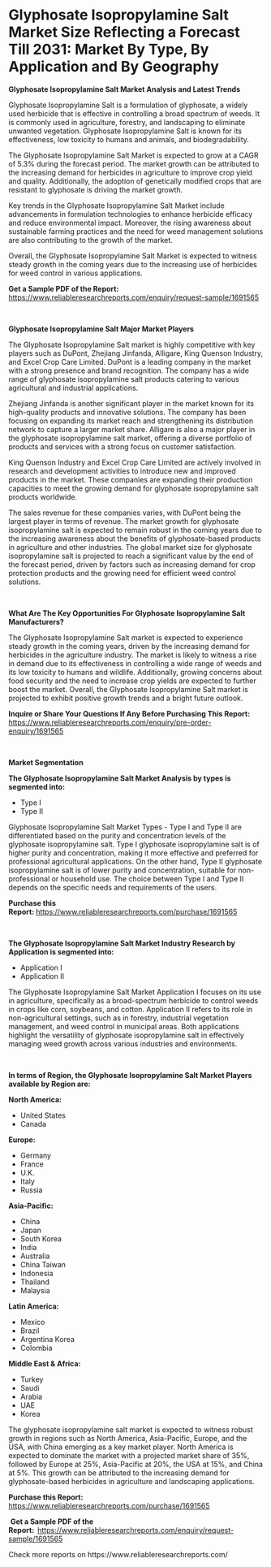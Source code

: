 <p><h1>Glyphosate Isopropylamine Salt Market Size Reflecting a Forecast Till 2031: Market By Type, By Application and By Geography</h1></p><p><strong>Glyphosate Isopropylamine Salt Market Analysis and Latest Trends</strong></p>
<p><p>Glyphosate Isopropylamine Salt is a formulation of glyphosate, a widely used herbicide that is effective in controlling a broad spectrum of weeds. It is commonly used in agriculture, forestry, and landscaping to eliminate unwanted vegetation. Glyphosate Isopropylamine Salt is known for its effectiveness, low toxicity to humans and animals, and biodegradability.</p><p>The Glyphosate Isopropylamine Salt Market is expected to grow at a CAGR of 5.3% during the forecast period. The market growth can be attributed to the increasing demand for herbicides in agriculture to improve crop yield and quality. Additionally, the adoption of genetically modified crops that are resistant to glyphosate is driving the market growth. </p><p>Key trends in the Glyphosate Isopropylamine Salt Market include advancements in formulation technologies to enhance herbicide efficacy and reduce environmental impact. Moreover, the rising awareness about sustainable farming practices and the need for weed management solutions are also contributing to the growth of the market.</p><p>Overall, the Glyphosate Isopropylamine Salt Market is expected to witness steady growth in the coming years due to the increasing use of herbicides for weed control in various applications.</p></p>
<p><strong>Get a Sample PDF of the Report:&nbsp;</strong> <a href="https://www.reliableresearchreports.com/enquiry/request-sample/1691565">https://www.reliableresearchreports.com/enquiry/request-sample/1691565</a></p>
<p>&nbsp;</p>
<p><strong>Glyphosate Isopropylamine Salt Major Market Players</strong></p>
<p><p>The Glyphosate Isopropylamine Salt market is highly competitive with key players such as DuPont, Zhejiang Jinfanda, Alligare, King Quenson Industry, and Excel Crop Care Limited. DuPont is a leading company in the market with a strong presence and brand recognition. The company has a wide range of glyphosate isopropylamine salt products catering to various agricultural and industrial applications.</p><p>Zhejiang Jinfanda is another significant player in the market known for its high-quality products and innovative solutions. The company has been focusing on expanding its market reach and strengthening its distribution network to capture a larger market share. Alligare is also a major player in the glyphosate isopropylamine salt market, offering a diverse portfolio of products and services with a strong focus on customer satisfaction.</p><p>King Quenson Industry and Excel Crop Care Limited are actively involved in research and development activities to introduce new and improved products in the market. These companies are expanding their production capacities to meet the growing demand for glyphosate isopropylamine salt products worldwide.</p><p>The sales revenue for these companies varies, with DuPont being the largest player in terms of revenue. The market growth for glyphosate isopropylamine salt is expected to remain robust in the coming years due to the increasing awareness about the benefits of glyphosate-based products in agriculture and other industries. The global market size for glyphosate isopropylamine salt is projected to reach a significant value by the end of the forecast period, driven by factors such as increasing demand for crop protection products and the growing need for efficient weed control solutions.</p></p>
<p>&nbsp;</p>
<p><strong>What Are The Key Opportunities For Glyphosate Isopropylamine Salt Manufacturers?</strong></p>
<p><p>The Glyphosate Isopropylamine Salt market is expected to experience steady growth in the coming years, driven by the increasing demand for herbicides in the agriculture industry. The market is likely to witness a rise in demand due to its effectiveness in controlling a wide range of weeds and its low toxicity to humans and wildlife. Additionally, growing concerns about food security and the need to increase crop yields are expected to further boost the market. Overall, the Glyphosate Isopropylamine Salt market is projected to exhibit positive growth trends and a bright future outlook.</p></p>
<p><strong>Inquire or Share Your Questions If Any Before Purchasing This Report:</strong> <a href="https://www.reliableresearchreports.com/enquiry/pre-order-enquiry/1691565">https://www.reliableresearchreports.com/enquiry/pre-order-enquiry/1691565</a></p>
<p>&nbsp;</p>
<p><strong>Market Segmentation</strong></p>
<p><strong>The Glyphosate Isopropylamine Salt Market Analysis by types is segmented into:</strong></p>
<p><ul><li>Type I</li><li>Type II</li></ul></p>
<p><p>Glyphosate Isopropylamine Salt Market Types - Type I and Type II are differentiated based on the purity and concentration levels of the glyphosate isopropylamine salt. Type I glyphosate isopropylamine salt is of higher purity and concentration, making it more effective and preferred for professional agricultural applications. On the other hand, Type II glyphosate isopropylamine salt is of lower purity and concentration, suitable for non-professional or household use. The choice between Type I and Type II depends on the specific needs and requirements of the users.</p></p>
<p><strong>Purchase this Report:&nbsp;</strong><a href="https://www.reliableresearchreports.com/purchase/1691565">https://www.reliableresearchreports.com/purchase/1691565</a></p>
<p>&nbsp;</p>
<p><strong>The Glyphosate Isopropylamine Salt Market Industry Research by Application is segmented into:</strong></p>
<p><ul><li>Application I</li><li>Application II</li></ul></p>
<p><p>The Glyphosate Isopropylamine Salt Market Application I focuses on its use in agriculture, specifically as a broad-spectrum herbicide to control weeds in crops like corn, soybeans, and cotton. Application II refers to its role in non-agricultural settings, such as in forestry, industrial vegetation management, and weed control in municipal areas. Both applications highlight the versatility of glyphosate isopropylamine salt in effectively managing weed growth across various industries and environments.</p></p>
<p>&nbsp;</p>
<p><strong>In terms of Region, the Glyphosate Isopropylamine Salt Market Players available by Region are:</strong></p>
<p>
    <p> <strong> North America: </strong>
        <ul>
            <li>United States</li>
            <li>Canada</li>
        </ul>
        </p> 
    <p> <strong> Europe: </strong>
        <ul>
            <li>Germany</li>
            <li>France</li>
            <li>U.K.</li>
            <li>Italy</li>
            <li>Russia</li>
        </ul>
        </p> 
    <p> <strong> Asia-Pacific: </strong>
        <ul>
            <li>China</li>
            <li>Japan</li>
            <li>South Korea</li>
            <li>India</li>
            <li>Australia</li>
            <li>China Taiwan</li>
            <li>Indonesia</li>
            <li>Thailand</li>
            <li>Malaysia</li>
        </ul>
        </p> 
    <p> <strong> Latin America: </strong>
        <ul>
            <li>Mexico</li>
            <li>Brazil</li>
            <li>Argentina Korea</li>
            <li>Colombia</li>
        </ul>
        </p> 
    <p> <strong> Middle East & Africa: </strong>
        <ul>
            <li>Turkey</li>
            <li>Saudi</li>
            <li>Arabia</li>
            <li>UAE</li>
            <li>Korea</li>
        </ul>
    </p>
    </p>
<p><p>The glyphosate isopropylamine salt market is expected to witness robust growth in regions such as North America, Asia-Pacific, Europe, and the USA, with China emerging as a key market player. North America is expected to dominate the market with a projected market share of 35%, followed by Europe at 25%, Asia-Pacific at 20%, the USA at 15%, and China at 5%. This growth can be attributed to the increasing demand for glyphosate-based herbicides in agriculture and landscaping applications.</p></p>
<p><strong>Purchase this Report: </strong><a href="https://www.reliableresearchreports.com/purchase/1691565">https://www.reliableresearchreports.com/purchase/1691565</a></p>
<p>&nbsp;<strong>Get a Sample PDF of the Report:&nbsp;&nbsp;</strong><a href="https://www.reliableresearchreports.com/enquiry/request-sample/1691565">https://www.reliableresearchreports.com/enquiry/request-sample/1691565</a></p>
<p><strong></strong></p>
<p>Check more reports on https://www.reliableresearchreports.com/</p>